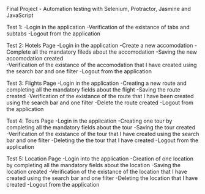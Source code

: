 Final Project - Automation testing  with Selenium, Protractor, Jasmine and JavaScript 

Test 1:
-Login in the application
-Verification of the existance of tabs and subtabs 
-Logout from the application

Test 2: Hotels Page 
-Login in the application
-Create a new accomodation
-Complete all the mandatory fileds  about the accomodation
-Saving the new accomodation created  
-Verification of the existance of the accomodation that I have created using the search bar and one filter 
-Logout from the application

Test 3: Flights Page
-Login in the application
-Creating a new route and completing all the mandatory fields about the flight 
-Saving the route created
-Verification of the existance of the route that I have been created using the search bar and one filter 
-Delete the route created 
-Logout from the application

Test 4: Tours Page 
-Login in the application
-Creating one tour by completing all the mandatory fields about the tour 
-Saving the tour created
-Verification of the existance of the tour that I have created using the search bar and one filter 
-Deleting the the tour that I have created 
-Logout from the application


Test 5: Location Page 
-Login into the application
-Creation of one location by completing all the mandatory fields about the location 
-Saving the location created 
-Verification of the existance of the location that I have created using the search bar and one filter 
-Deleting the location that I have created 
-Logout from the application

